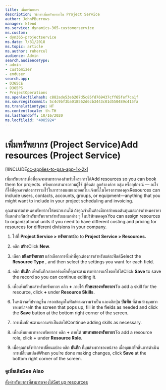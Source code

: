 ```yaml
---
title: เพิ่มทรัพยากร
description: วิธีการเพิ่มทรัพยากรใน Project Service
author: JohnPBurrows
manager: kfend
ms.service: dynamics-365-customerservice
ms.custom:
- dyn365-projectservice
ms.date: 7/31/2018
ms.topic: article
ms.author: ruhercul
audience: Admin
search.audienceType:
- admin
- customizer
- enduser
search.app:
- D365CE
- D365PS
- ProjectOperations
ms.openlocfilehash: c882ade53eb207d5c85fd769437cff65fef7ca1f
ms.sourcegitcommit: 5c4c9bf3ba018562d6cb3443c01d550489c415fa
ms.translationtype: HT
ms.contentlocale: th-TH
ms.lasthandoff: 10/16/2020
ms.locfileid: "4085924"
---
```

# <a name="add-resources-project-service"></a><span data-ttu-id="c02c5-103">เพิ่มทรัพยากร (Project Service)</span><span class="sxs-lookup"><span data-stu-id="c02c5-103">Add resources (Project Service)</span></span>

[!INCLUDE[cc-applies-to-psa-app-1x-2x](../includes/cc-applies-to-psa-app-1x-2x.md)]

<span data-ttu-id="c02c5-104">เพิ่มทรัพยากรเพื่อที่คุณจะสามารถจองสำหรับโครงการได้</span><span class="sxs-lookup"><span data-stu-id="c02c5-104">Add resources so you can book them for projects.</span></span> <span data-ttu-id="c02c5-105">ทรัพยากรสามารถรวมผู้ใช้ ผู้ติดต่อ ลูกค้าองค์กร กลุ่ม หรืออุปกรณ์ — อะไรก็ได้ที่คุณอาจต้องการรวมไว้ในการวางแผนและออกใบแจ้งหนี้ในโครงการของคุณ</span><span class="sxs-lookup"><span data-stu-id="c02c5-105">Resources can include users, contacts, accounts, groups, or equipment—anything that you might want to include in your project scheduling and invoicing.</span></span>  
  
<span data-ttu-id="c02c5-106">คุณสามารถกำหนดทรัพยากรให้หน่วยงานได้ ถ้าคุณจำเป็นต้องมีการกำหนดต้นทุนและการกำหนดราคาที่แตกต่างกันสำหรับทรัพยากรสำหรับแผนกต่าง ๆ ในบริษัทของคุณ</span><span class="sxs-lookup"><span data-stu-id="c02c5-106">You can assign resources to organizational units if you need to have different costing and pricing for resources for different divisions in your company.</span></span>  
  
1.  <span data-ttu-id="c02c5-107">ไปที่ **Project Service > ทรัพยากร**</span><span class="sxs-lookup"><span data-stu-id="c02c5-107">Go to **Project Service > Resources.**</span></span>  
  
2.  <span data-ttu-id="c02c5-108">คลิก **สร้าง**</span><span class="sxs-lookup"><span data-stu-id="c02c5-108">Click **New**.</span></span>  
  
3.  <span data-ttu-id="c02c5-109">เลือก **ชนิดทรัพยากร** แล้วเลือกการตั้งค่าที่คุณต้องการสำหรับแต่ละฟิลด์</span><span class="sxs-lookup"><span data-stu-id="c02c5-109">Select the **Resource Type** , and then select the settings you want for each field.</span></span>  
  
4.  <span data-ttu-id="c02c5-110">คลิก **บันทึก** เพื่อบันทึกเรกคอร์ดเพื่อที่คุณจะสามารถทำการแก้ไขตอไปได้</span><span class="sxs-lookup"><span data-stu-id="c02c5-110">Click **Save** to save the record so you can continue editing it.</span></span>  
  
5.  <span data-ttu-id="c02c5-111">เพื่อเพิ่มทักษะสำหรับทรัพยากร คลิก **+** ภายใต้ **ทักษะของทรัพยากร**</span><span class="sxs-lookup"><span data-stu-id="c02c5-111">To add a skill for the resource, click **+** under **Resource Skills**.</span></span>  
  
6.  <span data-ttu-id="c02c5-112">ในหน้าจอที่ปรากฏขึ้น กรอกข้อมูลในฟิลด์ตามความจำเป็น และคลิกปุ่ม **บันทึก** ที่ด้านล่างมุมขวาของหน้าจอ</span><span class="sxs-lookup"><span data-stu-id="c02c5-112">In the screen that pops up, fill in the fields as needed and click the **Save** button at the bottom right corner of the screen.</span></span>  
  
7.  <span data-ttu-id="c02c5-113">การเพิ่มทักษะตามความจำเป็นต่อไป</span><span class="sxs-lookup"><span data-stu-id="c02c5-113">Continue adding skills as necessary.</span></span>  
  
8.  <span data-ttu-id="c02c5-114">เพื่อเพิ่มบทบาทของทรัพยากร คลิก **+** ภายใต้ **บทบาทของทรัพยากร**</span><span class="sxs-lookup"><span data-stu-id="c02c5-114">To add a resource role, click **+** under **Resource Role**.</span></span>  
  
9. <span data-ttu-id="c02c5-115">เมื่อคุณกำลังทำการเปลี่ยนแปลง คลิก **บันทึก** ที่มุมล่างขวาของหน้าจอ เมื่อคุณเสร็จสิ้นการดำเนินการเปลี่ยนแปลง</span><span class="sxs-lookup"><span data-stu-id="c02c5-115">When you’re done making changes, click **Save** at the bottom right corner of the screen.</span></span>  
  
### <a name="see-also"></a><span data-ttu-id="c02c5-116">ดูเพิ่มเติม</span><span class="sxs-lookup"><span data-stu-id="c02c5-116">See Also</span></span>  
 [<span data-ttu-id="c02c5-117">ตั้งค่าทรัพยากรที่สามารถจองได้</span><span class="sxs-lookup"><span data-stu-id="c02c5-117">Set up resources</span></span>](../psa/set-up-resources.md)
